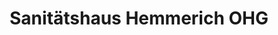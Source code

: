 ---
title: "Sanitätshaus Hemmerich OHG"
url: /bedburg/sanitaetshaus-hemmerich-ohg/
shop: Sanitätshaus
---